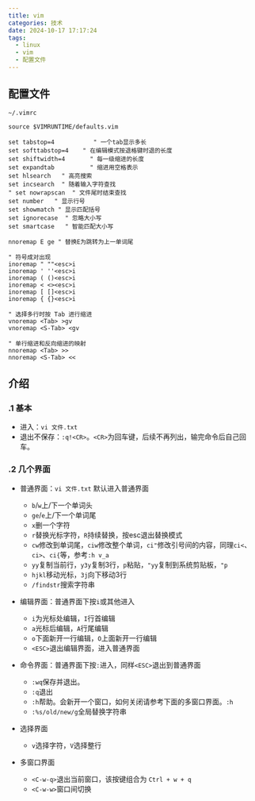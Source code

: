 ```yaml
---
title: vim
categories: 技术
date: 2024-10-17 17:17:24
tags:
  - linux
  - vim
  - 配置文件
---
```


## 配置文件
`~/.vimrc`

```vim
source $VIMRUNTIME/defaults.vim

set tabstop=4           " 一个tab显示多长
set softtabstop=4    " 在编辑模式按退格键时退的长度
set shiftwidth=4       " 每一级缩进的长度
set expandtab          " 缩进用空格表示
set hlsearch   " 高亮搜索
set incsearch  " 随着输入字符查找
" set nowrapscan  " 文件尾时结束查找
set number   " 显示行号
set showmatch " 显示匹配括号
set ignorecase  " 忽略大小写
set smartcase   " 智能匹配大小写

nnoremap E ge " 替换E为跳转为上一单词尾

" 符号成对出现
inoremap " ""<esc>i
inoremap ' ''<esc>i
inoremap ( ()<esc>i
inoremap < <><esc>i
inoremap [ []<esc>i
inoremap { {}<esc>i

" 选择多行时按 Tab 进行缩进
vnoremap <Tab> >gv
vnoremap <S-Tab> <gv

" 单行缩进和反向缩进的映射
nnoremap <Tab> >>
nnoremap <S-Tab> <<
```
## 介绍

### .1 基本

- 进入：`vi 文件.txt`
- 退出不保存：`:q!<CR>`。`<CR>`为回车键，后续不再列出，输完命令后自己回车。

### .2 几个界面

- 普通界面：`vi 文件.txt` 默认进入普通界面

  - `b`/`w`上/下一个单词头
  - `ge`/`e`上/下一个单词尾
  - `x`删一个字符
  - `r`替换光标字符，`R`持续替换，按esc退出替换模式
  - `cw`修改到单词尾，`ciw`修改整个单词，`ci"`修改引号间的内容，同理`ci<`、`ci>`、`ci{`等，参考`:h v_a`
  - `yy`复制当前行，`y3y`复制3行，`p`粘贴，`"yy`复制到系统剪贴板，`"p`
  - `hjkl`移动光标，`3j`向下移动3行
  - `/findstr`搜索字符串

- 编辑界面：普通界面下按`i`或其他进入

  - `i`为光标处编辑，`I`行首编辑
  - `a`光标后编辑，`A`行尾编辑
  - `o`下面新开一行编辑，`O`上面新开一行编辑
  - `<ESC>`退出编辑界面，进入普通界面

- 命令界面：普通界面下按`:`进入，同样`<ESC>`退出到普通界面

  - `:wq`保存并退出。
  - `:q`退出
  - `:h`帮助。会新开一个窗口，如何关闭请参考下面的多窗口界面。`:h `
  - `:%s/old/new/g`全局替换字符串

- 选择界面

  - `v`选择字符，`V`选择整行

- 多窗口界面

  - `<C-w-q>`退出当前窗口，该按键组合为 `Ctrl + w + q`
  - `<C-w-w>`窗口间切换
